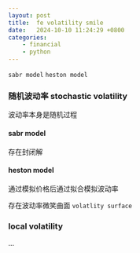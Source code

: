 ```yaml
---
layout: post
title:  fe volatility smile
date:   2024-10-10 11:24:29 +0800
categories: 
    - financial 
    - python
---
```


`sabr model` `heston model`

### 随机波动率 stochastic volatility 

波动率本身是随机过程

#### sabr model

存在封闭解

#### heston model

通过模拟价格后通过拟合模拟波动率

存在波动率微笑曲面 `volatlity surface`

### local volatility

...

#### 